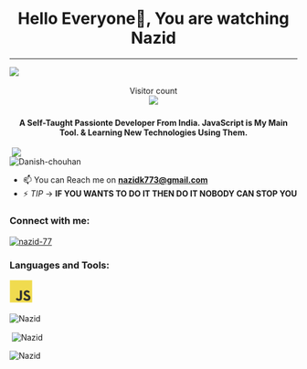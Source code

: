 <h1 align="center">Hello Everyone👋, You are watching Nazid</h1>

---
<a href=#><img src="contributions.svg"></a>

<p align="center"> 
  Visitor count<br>
  <img src="https://profile-counter.glitch.me/nazid-77/count.svg" />
</p>

<h4 align="center">A Self-Taught Passionte Developer From India. JavaScript is My Main Tool. & Learning New Technologies Using Them.</h4>
<img align="right" width="500px" src="https://camo.githubusercontent.com/c1dcb74cc1c1835b1d716f5051499a2814c683c806b15f04b0eba492863703e9/68747470733a2f2f63646e2e6472696262626c652e636f6d2f75736572732f3733303730332f73637265656e73686f74732f363538313234332f6176656e746f2e676966">


<p align="left"><img src="https://github-profile-trophy.vercel.app/?username=Danish-chouhan" alt="Danish-chouhan" /></a> </p>

- 📫 You can Reach me on
**nazidk773@gmail.com**
- ⚡ *TIP* -> **IF YOU WANTS TO DO IT THEN DO IT NOBODY CAN STOP YOU**

<h3 align="left">Connect  with  me:</h3>
<p align="left">
<a href="https://www.linkedin.com/in/nazidkhan773/" target="blank"><img align="center" src="https://raw.githubusercontent.com/rahuldkjain/github-profile-readme-generator/master/src/images/icons/Social/linked-in-alt.svg" alt="nazid-77" height="30" width="40" /></a>
</p>
<h3 align="left">Languages and Tools:</h3>
<p align="left"><a href="https://developer.mozilla.org/en-US/docs/Web/JavaScript" target="_blank" rel="noreferrer"> <img src="https://raw.githubusercontent.com/devicons/devicon/master/icons/javascript/javascript-original.svg" alt="javascript" width="40" height="40"/> </a>  </p>

<p><img align="center" src="https://github-readme-stats.vercel.app/api/top-langs?username=nazid-77&show_icons=true&locale=en&layout=compact" alt="Nazid" /></p>

<p>&nbsp;<img align="center" src="https://github-readme-stats.vercel.app/api?username=nazid-77&show_icons=true&locale=en" alt="Nazid" /></p>

<p><img align="center" src="https://github-readme-streak-stats.herokuapp.com/?user=nazid-77&" alt="Nazid" /></p>
